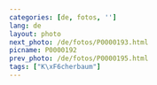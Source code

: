 ```yaml
---
categories: [de, fotos, '']
lang: de
layout: photo
next_photo: /de/fotos/P0000193.html
picname: P0000192
prev_photo: /de/fotos/P0000195.html
tags: ["K\xF6cherbaum"]
---
```

